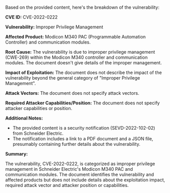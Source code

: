Based on the provided content, here's the breakdown of the vulnerability:

**CVE ID:** CVE-2022-0222

**Vulnerability:** Improper Privilege Management

**Affected Product:** Modicon M340 PAC (Programmable Automation Controller) and communication modules.

**Root Cause:** The vulnerability is due to improper privilege management (CWE-269) within the Modicon M340 controller and communication modules. The document doesn't give details of the improper management.

**Impact of Exploitation:** The document does not describe the impact of the vulnerability beyond the general category of "Improper Privilege Management".

**Attack Vectors:** The document does not specify attack vectors.

**Required Attacker Capabilities/Position:** The document does not specify attacker capabilities or position.

**Additional Notes:**
- The provided content is a security notification (SEVD-2022-102-02) from Schneider Electric.
- The notification includes a link to a PDF document and a JSON file, presumably containing further details about the vulnerability.

**Summary:**

The vulnerability, CVE-2022-0222, is categorized as improper privilege management in Schneider Electric's Modicon M340 PAC and communication modules. The document identifies the vulnerability and affected products but does not include details about the exploitation impact, required attack vector and attacker position or capabilities.